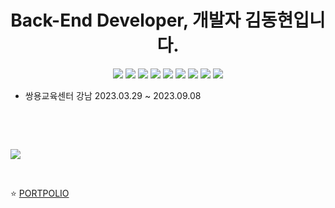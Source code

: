 <p align="center">
  <h1 align="center">Back-End Developer, 개발자 김동현입니다.</h1>

<div dir="auto" align="center">
  <a target="_blank" rel="noopener noreferrer nofollow" href="https://camo.githubusercontent.com/fe32ad2ab38a49980ae074cb13dee4b325e1c067f5b33998af9d42b72bb6e47b/68747470733a2f2f696d672e736869656c64732e696f2f62616467652f4a6176612d3030373339363f7374796c653d666c6174266c6f676f3d4a617661266c6f676f436f6c6f723d7768697465"><img src="https://camo.githubusercontent.com/fe32ad2ab38a49980ae074cb13dee4b325e1c067f5b33998af9d42b72bb6e47b/68747470733a2f2f696d672e736869656c64732e696f2f62616467652f4a6176612d3030373339363f7374796c653d666c6174266c6f676f3d4a617661266c6f676f436f6c6f723d7768697465" data-canonical-src="https://img.shields.io/badge/Java-007396?style=flat&amp;logo=Java&amp;logoColor=white" style="max-width: 100%;"></a>
  <a target="_blank" rel="noopener noreferrer nofollow" href="https://camo.githubusercontent.com/6a888341e913592125070d4ba0f3709fbefeadfcc6dfd37958b623f8d980026d/68747470733a2f2f696d672e736869656c64732e696f2f62616467652f535052494e472d3644423333463f7374796c653d666c6174266c6f676f3d535052494e47266c6f676f436f6c6f723d7768697465"><img src="https://camo.githubusercontent.com/6a888341e913592125070d4ba0f3709fbefeadfcc6dfd37958b623f8d980026d/68747470733a2f2f696d672e736869656c64732e696f2f62616467652f535052494e472d3644423333463f7374796c653d666c6174266c6f676f3d535052494e47266c6f676f436f6c6f723d7768697465" data-canonical-src="https://img.shields.io/badge/SPRING-6DB33F?style=flat&amp;logo=SPRING&amp;logoColor=white" style="max-width: 100%;"></a>
  <a target="_blank" rel="noopener noreferrer nofollow" href="https://camo.githubusercontent.com/989c72c75f8e78ca3d5f8faf7d6d50228c2154b400a1280c36dff4d62783fadd/68747470733a2f2f696d672e736869656c64732e696f2f62616467652f48544d4c352d4533344632363f7374796c653d666c6174266c6f676f3d48544d4c35266c6f676f436f6c6f723d7768697465"><img src="https://camo.githubusercontent.com/989c72c75f8e78ca3d5f8faf7d6d50228c2154b400a1280c36dff4d62783fadd/68747470733a2f2f696d672e736869656c64732e696f2f62616467652f48544d4c352d4533344632363f7374796c653d666c6174266c6f676f3d48544d4c35266c6f676f436f6c6f723d7768697465" data-canonical-src="https://img.shields.io/badge/HTML5-E34F26?style=flat&amp;logo=HTML5&amp;logoColor=white" style="max-width: 100%;"></a>
  <a target="_blank" rel="noopener noreferrer nofollow" href="https://camo.githubusercontent.com/79fe43df22a9d1011a93608949644a2676fb125b92192462dc5ae33558f69d14/68747470733a2f2f696d672e736869656c64732e696f2f62616467652f435353332d3135373242363f7374796c653d666c6174266c6f676f3d43535333266c6f676f436f6c6f723d7768697465"><img src="https://camo.githubusercontent.com/79fe43df22a9d1011a93608949644a2676fb125b92192462dc5ae33558f69d14/68747470733a2f2f696d672e736869656c64732e696f2f62616467652f435353332d3135373242363f7374796c653d666c6174266c6f676f3d43535333266c6f676f436f6c6f723d7768697465" data-canonical-src="https://img.shields.io/badge/CSS3-1572B6?style=flat&amp;logo=CSS3&amp;logoColor=white" style="max-width: 100%;"></a>
  <a target="_blank" rel="noopener noreferrer nofollow" href="https://camo.githubusercontent.com/21882f43e31aad667e3bd2c15755e21782a68922e1747e10406e837e556ee3fe/68747470733a2f2f696d672e736869656c64732e696f2f62616467652f426f6f7473747261702d3739353242333f7374796c653d666c6174266c6f676f3d426f6f747374726170266c6f676f436f6c6f723d7768697465"><img src="https://camo.githubusercontent.com/21882f43e31aad667e3bd2c15755e21782a68922e1747e10406e837e556ee3fe/68747470733a2f2f696d672e736869656c64732e696f2f62616467652f426f6f7473747261702d3739353242333f7374796c653d666c6174266c6f676f3d426f6f747374726170266c6f676f436f6c6f723d7768697465" data-canonical-src="https://img.shields.io/badge/Bootstrap-7952B3?style=flat&amp;logo=Bootstrap&amp;logoColor=white" style="max-width: 100%;"></a>
  <a target="_blank" rel="noopener noreferrer nofollow" href="https://camo.githubusercontent.com/0ac526200358c3cd09ca0eae4bc7149282c173b5fb1de1636715f18b9ab346ba/68747470733a2f2f696d672e736869656c64732e696f2f62616467652f4a6176615363726970742d4637444631453f7374796c653d666c6174266c6f676f3d4a617661536372697074266c6f676f436f6c6f723d7768697465"><img src="https://camo.githubusercontent.com/0ac526200358c3cd09ca0eae4bc7149282c173b5fb1de1636715f18b9ab346ba/68747470733a2f2f696d672e736869656c64732e696f2f62616467652f4a6176615363726970742d4637444631453f7374796c653d666c6174266c6f676f3d4a617661536372697074266c6f676f436f6c6f723d7768697465" data-canonical-src="https://img.shields.io/badge/JavaScript-F7DF1E?style=flat&amp;logo=JavaScript&amp;logoColor=white" style="max-width: 100%;"></a>
  <a target="_blank" rel="noopener noreferrer nofollow" href="https://camo.githubusercontent.com/796e621b292ccc6cdce2b9ed76bbca8a7c63cda869801fae1ec49bc2fdb80a05/68747470733a2f2f696d672e736869656c64732e696f2f62616467652f6a51756572792d3037363941443f7374796c653d666c6174266c6f676f3d6a5175657279266c6f676f436f6c6f723d7768697465"><img src="https://camo.githubusercontent.com/796e621b292ccc6cdce2b9ed76bbca8a7c63cda869801fae1ec49bc2fdb80a05/68747470733a2f2f696d672e736869656c64732e696f2f62616467652f6a51756572792d3037363941443f7374796c653d666c6174266c6f676f3d6a5175657279266c6f676f436f6c6f723d7768697465" data-canonical-src="https://img.shields.io/badge/jQuery-0769AD?style=flat&amp;logo=jQuery&amp;logoColor=white" style="max-width: 100%;"></a>
  <a target="_blank" rel="noopener noreferrer nofollow" href="https://camo.githubusercontent.com/08d111bfc3c995ce28c915562319b589658005e1f3b3eda1f67bc9f20582b9d4/68747470733a2f2f696d672e736869656c64732e696f2f62616467652f4f5241434c452d4638303030303f7374796c653d666c6174266c6f676f3d4f5241434c45266c6f676f436f6c6f723d7768697465"><img src="https://camo.githubusercontent.com/08d111bfc3c995ce28c915562319b589658005e1f3b3eda1f67bc9f20582b9d4/68747470733a2f2f696d672e736869656c64732e696f2f62616467652f4f5241434c452d4638303030303f7374796c653d666c6174266c6f676f3d4f5241434c45266c6f676f436f6c6f723d7768697465" data-canonical-src="https://img.shields.io/badge/ORACLE-F80000?style=flat&amp;logo=ORACLE&amp;logoColor=white" style="max-width: 100%;"></a>
  <a target="_blank" rel="noopener noreferrer nofollow" href="https://camo.githubusercontent.com/56ed124513b0ae7b3798b61c37b5c526651c49a829b100d3392fbde1728dae82/68747470733a2f2f696d672e736869656c64732e696f2f62616467652f4d7962617469732d3030303030303f7374796c653d666c6174266c6f676f3d466c75656e7464266c6f676f436f6c6f723d7768697465"><img src="https://camo.githubusercontent.com/56ed124513b0ae7b3798b61c37b5c526651c49a829b100d3392fbde1728dae82/68747470733a2f2f696d672e736869656c64732e696f2f62616467652f4d7962617469732d3030303030303f7374796c653d666c6174266c6f676f3d466c75656e7464266c6f676f436f6c6f723d7768697465" data-canonical-src="https://img.shields.io/badge/Mybatis-000000?style=flat&amp;logo=Fluentd&amp;logoColor=white" style="max-width: 100%;"></a>
</div>

<ul dir="auto">
  <li>쌍용교육센터 강남 2023.03.29 ~ 2023.09.08</li>
</ul>
<br>
<p dir="auto><iframe src="https://github-readme-stats.vercel.app/api/top-langs/?username=MarsGiraffe&langs_count=6&layout=compact&theme=dark)](https://github.com/MarsGiraffe/MarsGiraffe" width="400" height="300"></iframe></p>
<br>
<p dir="auto"><a target="_blank" rel="noopener noreferrer nofollow" href="https://camo.githubusercontent.com/5e6cd6a7df1a48c287b3d282a4866a491c4c92ef70a0549f10609ebb477693ac/68747470733a2f2f6769746875622d726561646d652d73746174732e76657263656c2e6170702f6170692f746f702d6c616e67732f3f757365726e616d653d76616e616e61486f7065266c61796f75743d636f6d70616374"><img src="https://camo.githubusercontent.com/5e6cd6a7df1a48c287b3d282a4866a491c4c92ef70a0549f10609ebb477693ac/68747470733a2f2f6769746875622d726561646d652d73746174732e76657263656c2e6170702f6170692f746f702d6c616e67732f3f757365726e616d653d76616e616e61486f7065266c61796f75743d636f6d70616374" data-canonical-src="https://github-readme-stats.vercel.app/api/top-langs/?username=MarsGiraffe&amp;layout=compact" style="max-width: 100%;"></a></p><br>


<p dir="auto">⭐️ <a href="https://www.notion.so/c61f597444fa46d1af078680f464d185?pvs=4" rel="nofollow">PORTPOLIO</a></p>

